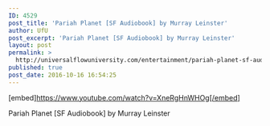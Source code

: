 ```yaml
---
ID: 4529
post_title: 'Pariah Planet [SF Audiobook] by Murray Leinster'
author: UfU
post_excerpt: 'Pariah Planet [SF Audiobook] by Murray Leinster'
layout: post
permalink: >
  http://universalflowuniversity.com/entertainment/pariah-planet-sf-audiobook-by-murray-leinster/
published: true
post_date: 2016-10-16 16:54:25
---
```

[embed]https://www.youtube.com/watch?v=XneRgHnWHOg[/embed]<br>
<p>Pariah Planet [SF Audiobook] by Murray Leinster</p>